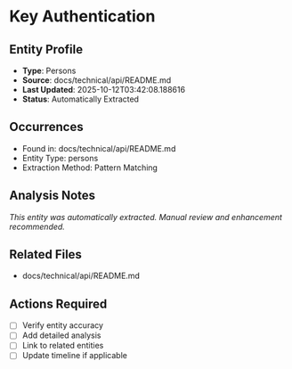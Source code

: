 # Key Authentication

## Entity Profile
- **Type**: Persons
- **Source**: docs/technical/api/README.md
- **Last Updated**: 2025-10-12T03:42:08.188616
- **Status**: Automatically Extracted

## Occurrences
- Found in: docs/technical/api/README.md
- Entity Type: persons
- Extraction Method: Pattern Matching

## Analysis Notes
*This entity was automatically extracted. Manual review and enhancement recommended.*

## Related Files
- docs/technical/api/README.md

## Actions Required
- [ ] Verify entity accuracy
- [ ] Add detailed analysis
- [ ] Link to related entities
- [ ] Update timeline if applicable
